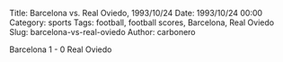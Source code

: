 Title: Barcelona vs. Real Oviedo, 1993/10/24
Date: 1993/10/24 00:00
Category: sports
Tags: football, football scores, Barcelona, Real Oviedo
Slug: barcelona-vs-real-oviedo
Author: carbonero


Barcelona 1 - 0 Real Oviedo
